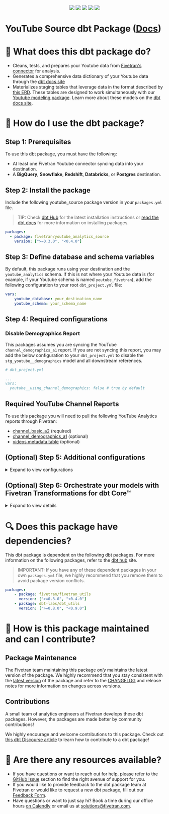 <p align="center">
    <a alt="License"
        href="https://github.com/fivetran/dbt_jira_source/blob/main/LICENSE">
        <img src="https://img.shields.io/badge/License-Apache%202.0-blue.svg" /></a>
    <a alt="Fivetran-Release"
        href="https://fivetran.com/docs/getting-started/core-concepts#releasephases">
        <img src="https://img.shields.io/badge/Fivetran Release Phase-_Beta-orange.svg" /></a>
    <a alt="dbt-core">
        <img src="https://img.shields.io/badge/dbt_Core™_version->=1.0.0_<2.0.0-orange.svg" /></a>
    <a alt="Maintained?">
        <img src="https://img.shields.io/badge/Maintained%3F-yes-green.svg" /></a>
    <a alt="PRs">
        <img src="https://img.shields.io/badge/Contributions-welcome-blueviolet" /></a>
</p>

# YouTube Source dbt Package ([Docs](https://fivetran.github.io/dbt_youtube_analytics_source/))
# 📣 What does this dbt package do?
- Cleans, tests, and prepares your Youtube data from [Fivetran's connector](https://fivetran.com/docs/applications/youtube-analytics) for analysis.
- Generates a comprehensive data dictionary of your Youtube data through the [dbt docs site](https://fivetran.github.io/dbt_youtube_source/)
- Materializes staging tables that leverage data in the format described by [this ERD](https://fivetran.com/docs/applications/youtube/#schemainformation). These tables are designed to work simultaneously with our [Youtube modeling package](https://github.com/fivetran/dbt_youtube). Learn more about these models on the [dbt docs site](https://fivetran.github.io/dbt_youtube_source/#!/overview/jira_source/models/?g_v=1).

# 🎯 How do I use the dbt package?
## Step 1: Prerequisites
To use this dbt package, you must have the following:
- At least one Fivetran Youtube connector syncing data into your destination. 
- A **BigQuery**, **Snowflake**, **Redshift**, **Databricks**, or **Postgres** destination.

## Step 2: Install the package
Include the following youtube_source package version in your `packages.yml` file.
> TIP: Check [dbt Hub](https://hub.getdbt.com/) for the latest installation instructions or [read the dbt docs](https://docs.getdbt.com/docs/package-management) for more information on installing packages.
```yaml
packages:
  - package: fivetran/youtube_analytics_source
    version: [">=0.3.0", "<0.4.0"]
```
## Step 3: Define database and schema variables
By default, this package runs using your destination and the `youtube_analytics` schema. If this is not where your Youtube data is (for example, if your Youtube schema is named `youtube_fivetran`), add the following configuration to your root `dbt_project.yml` file:
```yml
vars:
    youtube_database: your_destination_name
    youtube_schema: your_schema_name 
```
## Step 4: Required configurations
### Disable Demographics Report
This packages assumes you are syncing the YouTube `channel_demographics_a1` report. If you are not syncing this report, you may add the below configuration to your `dbt_project.yml` to disable the `stg_youtube__demographics` model and all downstream references.
```yml
# dbt_project.yml

...
vars:
  youtube__using_channel_demographics: false # true by default
```
## Required YouTube Channel Reports
To use this package you will need to pull the following YouTube Analytics reports through Fivetran:
- [channel_basic_a2](https://developers.google.com/youtube/reporting/v1/reports/channel_reports#video-user-activity) (required)
- [channel_demographics_a1](https://developers.google.com/youtube/reporting/v1/reports/channel_reports#video-viewer-demographics) (optional)
- [videos metadata table](https://resources.fivetran.com/datasheets/youtube-metadata-cloud-function-guide-2) (optional)

## (Optional) Step 5: Additional configurations
<details><summary>Expand to view configurations</summary>

### YouTube Video Metadata

The Fivetran YouTube Analytics connector currently does not support video metadata. Consequently, it may be difficult to analyze individual video data without knowing which video belongs to which record. 

As a workaround, you can create a [Functions connector](https://fivetran.com/docs/functions) that syncs your YouTube video metadata into a table in your destination. This dbt package can then use the `VIDEOS` metadata table to enrich your YouTube Analytics reporting data. To learn more about creating a Functions connector, read our [YouTube Analytics Video Metadata Cloud Function article](https://resources.fivetran.com/datasheets/youtube-metadata-cloud-function-guide-2). It provides code and detailed steps on how to configure the function. 

### Enable Video Metadata

By default, the video metadata functionality within this package is disabled. If you have [configured a cloud function to sync your video metadata into a `VIDEOS` table](https://github.com/fivetran/dbt_youtube_analytics_source/blob/main/README.md#youtube-video-metadata), you must enable the video metadata functionality to incorporate the metadata into your package. You may use the variable configuration below in your `dbt_project.yml` to enable this functionality:

```yml
# dbt_project.yml

...
vars:
  youtube__using_video_metadata: true # false by default
```

### Video Metadata Schema Configuration

By default, this package will look for your `VIDEOS` YouTube Analytics metadata table in the `youtube_analytics_metadata` schema of your [target database](https://docs.getdbt.com/docs/running-a-dbt-project/using-the-command-line-interface/configure-your-profile). If this is not where your YouTube Analytics metadata table is, please add the following configuration to your `dbt_project.yml` file:
```yml
# dbt_project.yml

...
config-version: 2

vars:
    youtube_metadata_schema: your_schema_name
    youtube_analytics_database: your_database_name 
```

### Specifying Source Table Names

This package assumes that the `channel_basic_a_2` and `channel_demographics_a_1` reports are named accordingly. If these reports have different names in your destination, enter the correct names in the `channel_basic_table_name` and/or `channel_demographics_table_name` variables in your `dbt_project.yml` so that the package can find them:

```yml
# dbt_project.yml

...
vars:
  youtube_analytics__channel_basic_identifier:         "my_channel_basic_table_name"
  youtube_analytics__channel_demographics_identifier:  "demographics_youtube_report"
```

### Changing the Build Schema

By default, this package will build the YouTube Analytics staging models within a schema titled (`<target_schema>` + `_stg_youtube_analytics`) in your target database. If this is not where you would like your YouTube Analytics staging data to be written to, add the following configuration to your `dbt_project.yml` file:

```yml
# dbt_project.yml

...
models:
    youtube_analytics_source:
      +schema: my_new_schema_name # leave blank for just the target_schema
```

</details>

## (Optional) Step 6: Orchestrate your models with Fivetran Transformations for dbt Core™
<details><summary>Expand to view details</summary>
<br>

Fivetran offers the ability for you to orchestrate your dbt project through [Fivetran Transformations for dbt Core™](https://fivetran.com/docs/transformations/dbt). Learn how to set up your project for orchestration through Fivetran in our [Transformations for dbt Core setup guides](https://fivetran.com/docs/transformations/dbt#setupguide).
</details>

# 🔍 Does this package have dependencies?
This dbt package is dependent on the following dbt packages. For more information on the following packages, refer to the [dbt hub](https://hub.getdbt.com/) site.
> IMPORTANT: If you have any of these dependent packages in your own `packages.yml` file, we highly recommend that you remove them to avoid package version conflicts.
```yml
packages:
    - package: fivetran/fivetran_utils
      version: [">=0.3.0", "<0.4.0"]
    - package: dbt-labs/dbt_utils
      version: [">=0.8.0", "<0.9.0"]
```
          
# 🙌 How is this package maintained and can I contribute?
## Package Maintenance
The Fivetran team maintaining this package _only_ maintains the latest version of the package. We highly recommend that you stay consistent with the [latest version](https://hub.getdbt.com/fivetran/youtube_analytics_source/latest/) of the package and refer to the [CHANGELOG](https://github.com/fivetran/dbt_youtube_analytics_source/blob/main/CHANGELOG.md) and release notes for more information on changes across versions.

## Contributions
A small team of analytics engineers at Fivetran develops these dbt packages. However, the packages are made better by community contributions! 

We highly encourage and welcome contributions to this package. Check out [this dbt Discourse article](https://discourse.getdbt.com/t/contributing-to-a-dbt-package/657) to learn how to contribute to a dbt package!

# 🏪 Are there any resources available?
- If you have questions or want to reach out for help, please refer to the [GitHub Issue](https://github.com/fivetran/dbt_youtube_analytics_source/issues/new/choose) section to find the right avenue of support for you.
- If you would like to provide feedback to the dbt package team at Fivetran or would like to request a new dbt package, fill out our [Feedback Form](https://www.surveymonkey.com/r/DQ7K7WW).
- Have questions or want to just say hi? Book a time during our office hours [on Calendly](https://calendly.com/fivetran-solutions-team/fivetran-solutions-team-office-hours) or email us at solutions@fivetran.com.